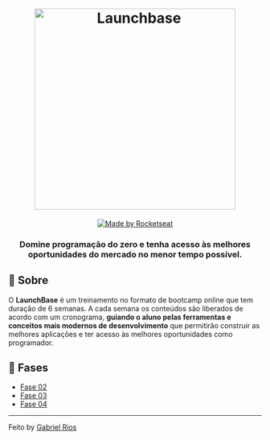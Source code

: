 <h1 align="center">
    <img alt="Launchbase" src="https://storage.googleapis.com/golden-wind/bootcamp-launchbase/logo.png" width="400px" />
</h1>

<p align="center">

  <a href="https://rocketseat.com.br">
    <img alt="Made by Rocketseat" src="https://img.shields.io/badge/made%20by-Rocketseat-%23F8952D">
  </a>
  
</p>

<h3 align="center">
  Domine programação do zero e tenha acesso às melhores oportunidades do mercado no menor tempo possível.
</h3>

## 🔖 Sobre

O **LaunchBase** é um treinamento no formato de bootcamp online que tem duração de 6 semanas. A cada semana os conteúdos são liberados de acordo com um cronograma, **guiando o aluno pelas ferramentas e conceitos mais modernos de desenvolvimento** que permitirão construir as melhores aplicações e ter acesso às melhores oportunidades como programador.



## :rocket: Fases

- [Fase 02](https://github.com/grioos/bootcamp-launchbase/tree/master/fase-02)
- [Fase 03](https://github.com/grioos/bootcamp-launchbase/tree/master/fase-03)
- [Fase 04](https://github.com/grioos/bootcamp-launchbase/tree/master/fase-04)

---

Feito by [Gabriel Rios](https://www.linkedin.com/in/grioos/)
